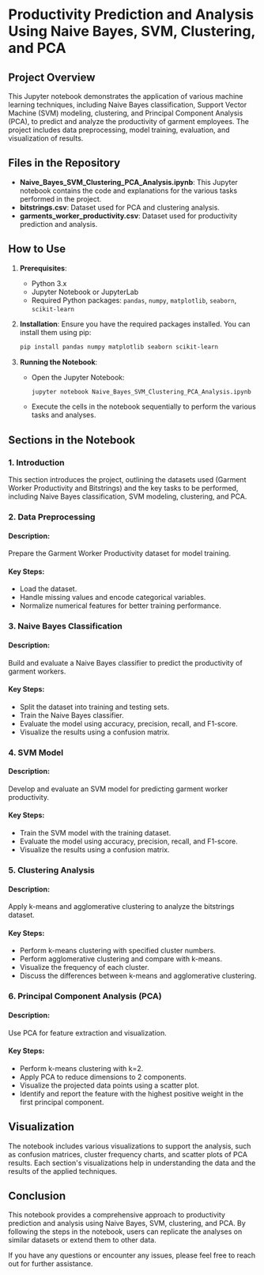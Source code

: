 # Productivity Prediction and Analysis Using Naive Bayes, SVM, Clustering, and PCA

## Project Overview
This Jupyter notebook demonstrates the application of various machine learning techniques, including Naive Bayes classification, Support Vector Machine (SVM) modeling, clustering, and Principal Component Analysis (PCA), to predict and analyze the productivity of garment employees. The project includes data preprocessing, model training, evaluation, and visualization of results.

## Files in the Repository
- **Naive_Bayes_SVM_Clustering_PCA_Analysis.ipynb**: This Jupyter notebook contains the code and explanations for the various tasks performed in the project.
- **bitstrings.csv**: Dataset used for PCA and clustering analysis.
- **garments_worker_productivity.csv**: Dataset used for productivity prediction and analysis.

## How to Use
1. **Prerequisites**:
   - Python 3.x
   - Jupyter Notebook or JupyterLab
   - Required Python packages: `pandas`, `numpy`, `matplotlib`, `seaborn`, `scikit-learn`

2. **Installation**:
   Ensure you have the required packages installed. You can install them using pip:
   ```bash
   pip install pandas numpy matplotlib seaborn scikit-learn
   ```

3. **Running the Notebook**:
   - Open the Jupyter Notebook:
     ```bash
     jupyter notebook Naive_Bayes_SVM_Clustering_PCA_Analysis.ipynb
     ```
   - Execute the cells in the notebook sequentially to perform the various tasks and analyses.

## Sections in the Notebook

### 1. Introduction
This section introduces the project, outlining the datasets used (Garment Worker Productivity and Bitstrings) and the key tasks to be performed, including Naive Bayes classification, SVM modeling, clustering, and PCA.

### 2. Data Preprocessing
#### Description:
Prepare the Garment Worker Productivity dataset for model training.
#### Key Steps:
   - Load the dataset.
   - Handle missing values and encode categorical variables.
   - Normalize numerical features for better training performance.

### 3. Naive Bayes Classification
#### Description:
Build and evaluate a Naive Bayes classifier to predict the productivity of garment workers.
#### Key Steps:
   - Split the dataset into training and testing sets.
   - Train the Naive Bayes classifier.
   - Evaluate the model using accuracy, precision, recall, and F1-score.
   - Visualize the results using a confusion matrix.

### 4. SVM Model
#### Description:
Develop and evaluate an SVM model for predicting garment worker productivity.
#### Key Steps:
   - Train the SVM model with the training dataset.
   - Evaluate the model using accuracy, precision, recall, and F1-score.
   - Visualize the results using a confusion matrix.

### 5. Clustering Analysis
#### Description:
Apply k-means and agglomerative clustering to analyze the bitstrings dataset.
#### Key Steps:
   - Perform k-means clustering with specified cluster numbers.
   - Perform agglomerative clustering and compare with k-means.
   - Visualize the frequency of each cluster.
   - Discuss the differences between k-means and agglomerative clustering.

### 6. Principal Component Analysis (PCA)
#### Description:
Use PCA for feature extraction and visualization.
#### Key Steps:
   - Perform k-means clustering with k=2.
   - Apply PCA to reduce dimensions to 2 components.
   - Visualize the projected data points using a scatter plot.
   - Identify and report the feature with the highest positive weight in the first principal component.

## Visualization
The notebook includes various visualizations to support the analysis, such as confusion matrices, cluster frequency charts, and scatter plots of PCA results. Each section's visualizations help in understanding the data and the results of the applied techniques.

## Conclusion
This notebook provides a comprehensive approach to productivity prediction and analysis using Naive Bayes, SVM, clustering, and PCA. By following the steps in the notebook, users can replicate the analyses on similar datasets or extend them to other data.

If you have any questions or encounter any issues, please feel free to reach out for further assistance.